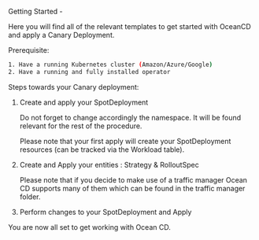 Getting Started - 

Here you will find all of the relevant templates to get started with OceanCD and apply a Canary Deployment. 

Prerequisite: 
```sh
1. Have a running Kubernetes cluster (Amazon/Azure/Google)
2. Have a running and fully installed operator
```

Steps towards your Canary deployment:

1. Create and apply your SpotDeployment
   
    Do not forget to change accordingly the namespace. It will be found relevant for the rest of the procedure. 
    
    Please note that your first apply will create your SpotDeployment resources (can be tracked via the Workload table). 
   

2. Create and Apply your entities : Strategy & RolloutSpec

    Please note that if you decide to make use of a traffic manager Ocean CD supports many of them which can be found in the traffic manager folder.
   
3. Perform changes to your SpotDeployment and Apply


You are now all set to get working with Ocean CD. 
   